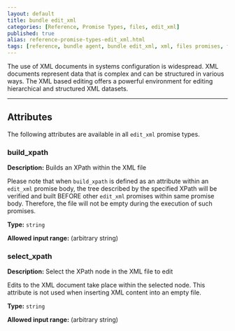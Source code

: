 ```yaml
---
layout: default
title: bundle edit_xml
categories: [Reference, Promise Types, files, edit_xml]
published: true
alias: reference-promise-types-edit_xml.html
tags: [reference, bundle agent, bundle edit_xml, xml, files promises, file editing]
---
```


The use of XML documents in systems configuration is widespread. XML
documents represent data that is complex and can be structured in
various ways. The XML based editing offers a powerful environment for
editing hierarchical and structured XML datasets.

***

## Attributes

The following attributes are available in all `edit_xml` promise types.

### build_xpath

**Description:** Builds an XPath within the XML file

Please note that when `build_xpath` is defined as an attribute within
an `edit_xml` promise body, the tree described by the specified XPath
will be verified and built BEFORE other `edit_xml` promises within same
promise body. Therefore, the file will not be empty during the execution
of such promises.

**Type:** `string`

**Allowed input range:** (arbitrary string)

### select_xpath

**Description:** Select the XPath node in the XML file to edit

Edits to the XML document take place within the selected node. This
attribute is not used when inserting XML content into an empty file.

**Type:** `string`

**Allowed input range:** (arbitrary string)
